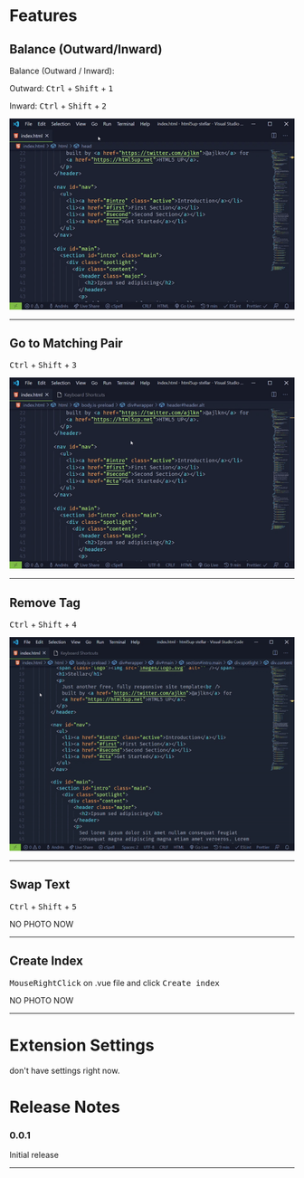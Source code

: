 # Features

## Balance (Outward/Inward)

Balance (Outward / Inward):

Outward: <kbd>Ctrl</kbd> + <kbd>Shift</kbd> + <kbd>1</kbd>

Inward: <kbd>Ctrl</kbd> + <kbd>Shift</kbd> + <kbd>2</kbd>

![1](media/balance_outward_inward.gif)

---

## Go to Matching Pair

<kbd>Ctrl</kbd> + <kbd>Shift</kbd> + <kbd>3</kbd>

![2](media/go_to_match.gif)

---

## Remove Tag

<kbd>Ctrl</kbd> + <kbd>Shift</kbd> + <kbd>4</kbd>

![3](media/deletetag.gif)

---

## Swap Text

<kbd>Ctrl</kbd> + <kbd>Shift</kbd> + <kbd>5</kbd>

NO PHOTO NOW

---

## Create Index

<kbd>MouseRightClick</kbd> on .vue file and click <kbd>Create index</kbd>

NO PHOTO NOW

---

# Extension Settings

don't have settings right now.

# Release Notes

### 0.0.1

Initial release

---
